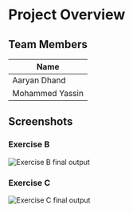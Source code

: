 # Project Overview

## Team Members

| Name            |
| --------------- |
| Aaryan Dhand    |
| Mohammed Yassin |

## Screenshots

### Exercise B

![Exercise B final output](ExerciseB.gif)

### Exercise C

![Exercise C final output](ExerciseC.gif)
